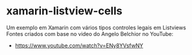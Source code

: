 # xamarin-listview-cells
Um exemplo em Xamarin com vários tipos controles legais em Listviews
Fontes criados com base no video do Angelo Belchior no YouTube:
- https://www.youtube.com/watch?v=ENy8YVsfwNY
